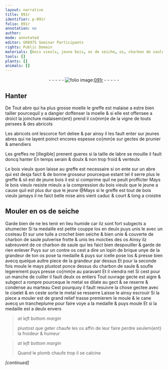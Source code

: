 ```yaml
---
layout: narrative
title: 091r
identifier: p-091r
folio: 091r
annotation: no
author:
mode: annotated
editor: GR8975 Seminar Participants
rights: Public Domain
materials: [bois vieulx, jeune bois, os de seiche, os, charbon de saule, contre os, brique, metal, plomb]
tools: []
plants: []
animals: []
---
```


<div class="folio" align="center">- - - - - <a href="http://gallica.bnf.fr/ark:/12148/btv1b10500001g/f187.image" target="_blank"><img src="https://cu-mkp.github.io/2017-workshop-edition/assets/photo-icon.png" alt="folio image: " style="display:inline-block; margin-bottom:-3px;"/>091r</a> - - - - - </div>  
  

## Hanter

 
De Tout abre qui ha plus grosse moelle le greffe est malaise a estre bien tailler
 pourcequil y a dangier doffenser la moelle & si elle est offensee
 a droict la joincture malaisem{ent} prend il co{mm}e de la vigne de touts persees
 & des abricots
 
Les abricots ont lescorce fort deliee & par ainsy il les fault
 enter sur jeunes abres qui ne layent poinct encores espesse co{mm}e sur
 gectes de prunier & amendiers
 
Les greffes ne [illegible] prenent gueres si la taille de labre se mouille
 il fault doncq hanter En temps serain & doulx & non trop froid &
 venteulx
 
Le <span class="m">bois vieulx</span> quon laisse au greffe est necessaire si on ente sur
 un abre qui est desja faict & de bonne grosseur pourceque estant tel
 il serre plus le greffe & sil est de <span class="m">jeune bois</span> il est si comprime quil
 ne peult profficter Mays le <span class="m">bois vieulx</span> resiste mieulx a la
 compression du <span class="m">bois vieulx</span> que le jeune a cause quil est plus dur que
 le jeune @Mays si le greffe est tout de <span class="m">bois vieulx</span> jamays il ne faict
 belle mise ains vient caduc & court & long a croistre

 
  

## Mouler en <span class="m">os de seiche</span>

 
Garde bien de ne les tenir en lieu humide car ilz sont
 fort subgects a shumecter Si ta medaille est petite couppe l<span class="m">os</span>
 en deulx puys unis le avec un costeau Et sur une tuile a crochet
 bien seiche & bien unie & couverte de <span class="m">charbon de saule</span> pulverise
 frotte & unis les moicties des <span class="m">os</span> Ainsy ilz sabreuvent de ce
 <span class="m">charbon de saule</span> qui les faict bien despouiller & garde de rien
 enlever Puys sur un <span class="m">contre os</span> cest a dire un lopin de
 <span class="m">brique</span> unye de la grandeur de ton <span class="m">os</span> pose ta medaille & puys
 sur icelle pose l<span class="m">os</span> & presse bien avecq quelque aultre piece de
 la grandeur par dessus Et pour la seconde fois moule le
 mays plustost ponce dessus du <span class="m">charbon de saule</span> & soufle
 legerement puys presse co{mm}e au paravant Et il viendra net
 Si cest pour un manche de cuiller il fault deulx <span class="m">os</span> entiers
 Tout ouvrage gecte est aigre & subgect a rompre pourceque
 le <span class="m">metal</span> se dilate au gect & se reserre & condense au marteau
 Cest pourquoy il fault resuivre la chose gectee avec le ciselet
 & en ceste sorte le <span class="m">metal</span> se resserre Laisse le ainsy escrouir
 Si la piece a mouler est de grand relief trasse premierem le
 moule & le cane avecq un trancheplume pour faire voye a la
 medaille & puys moule Et si la medaille est a deulx envers
 
> *at left bottom margin*
> 
>  plustost que
 geter chaufe
 les <span class="m">os</span> affin de
 leur faire
 perdre seulem{ent}
 la froideur
 & humeur
 
> *at left bottom margin*
> 
>  Quand le
 <span class="m">plomb</span> chaufe
 trop il se
 calcine
 
*[continued]*
 
